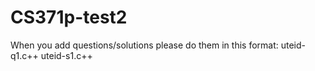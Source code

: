 # CS371p-test2
When you add questions/solutions please do them in this format:
uteid-q1.c++
uteid-s1.c++
